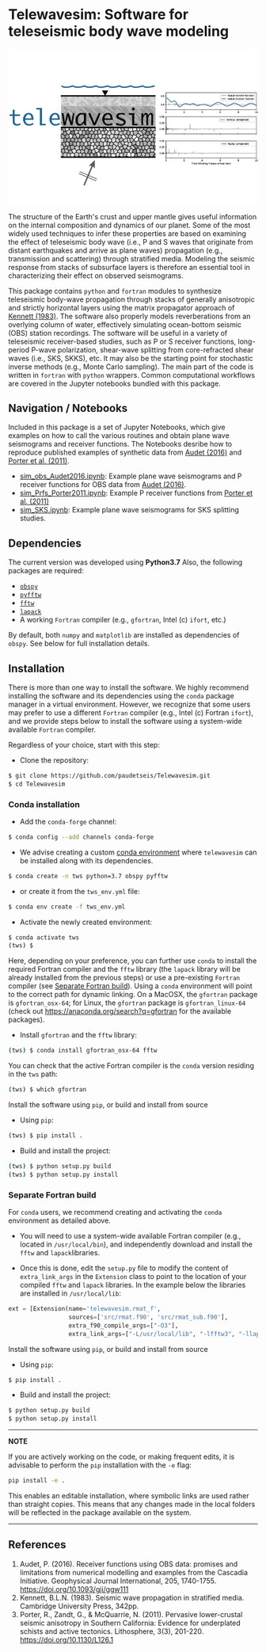 # Telewavesim: Software for teleseismic body wave modeling

![](examples/picture/tws_logo.png)

The structure of the Earth's crust and upper mantle gives useful information on the 
internal composition and dynamics of our planet. Some of the most widely used techniques
to infer these properties are based on examining the effect of teleseismic body wave 
(i.e., P and S waves that originate from distant earthquakes and arrive as plane waves)
propagation (e.g., transmission and scattering) through stratified media. Modeling the 
seismic response from stacks of subsurface layers is therefore an essential tool in 
characterizing their effect on observed seismograms.

This package contains `python` and `fortran` modules to synthesize teleseismic 
body-wave propagation through stacks of generally anisotropic and strictly horizontal 
layers using the matrix propagator approach of [Kennett (1983)](#references). 
The software also properly models reverberations from an overlying column of water, 
effectively simulating ocean-bottom seismic (OBS) station recordings. The software 
will be useful in a variety of teleseismic receiver-based studies, such as P or S 
receiver functions, long-period P-wave polarization, shear-wave splitting from 
core-refracted shear waves (i.e., SKS, SKKS), etc. It may also be the starting point 
for stochastic inverse methods (e.g., Monte Carlo sampling). The main part of the
code is written in `fortran` with `python` wrappers. Common computational 
workflows are covered in the Jupyter notebooks bundled with this package.

## Navigation / Notebooks

Included in this package is a set of Jupyter Notebooks, which give examples on how to call the various routines and obtain plane wave seismograms and receiver functions. The Notebooks desribe how to reproduce published examples of synthetic data from [Audet (2016)](#references) and [Porter et al. (2011)](#references).

- [sim_obs_Audet2016.ipynb](./examples/Notebooks/sim_obs_Audet2016.ipynb): Example plane wave seismograms and P receiver functions for OBS data from [Audet (2016)](#Audet).
- [sim_Prfs_Porter2011.ipynb](./examples/Notebooks/sim_Prfs_Porter2011.ipynb): Example P receiver functions from [Porter et al. (2011)](#Porter)
- [sim_SKS.ipynb](./examples/Notebooks/sim_SKS.ipynb): Example plane wave seismograms for SKS splitting studies.

## Dependencies

The current version was developed using **Python3.7**
Also, the following packages are required:

- [`obspy`](https://github.com/obspy/obspy/wiki)
- [`pyfftw`](https://pyfftw.readthedocs.io/en/latest/)
- [`fftw`](http://www.fftw.org)
- [`lapack`](http://www.netlib.org/lapack)
- A working `Fortran` compiler (e.g., `gfortran`, Intel (c) `ifort`, etc.)

By  default, both `numpy` and `matplotlib` are installed as dependencies of `obspy`. 
See below for full installation details.

## Installation

There is more than one way to install the software. We highly recommend installing 
the software and its dependencies using the `conda` package manager in a virtual environment. 
However, we recognize that some users may prefer to use a different `Fortran` compiler 
(e.g., Intel (c) Fortran `ifort`), and we provide steps below to install the software using 
a system-wide available `Fortran` compiler.

Regardless of your choice, start with this step:

- Clone the repository:
```bash
$ git clone https://github.com/paudetseis/Telewavesim.git
$ cd Telewavesim
```

### Conda installation

- Add the `conda-forge` channel:
```bash
$ conda config --add channels conda-forge
```

- We advise creating a custom 
[conda environment](https://conda.io/docs/user-guide/tasks/manage-environments.html)
where `telewavesim` can be installed along with its dependencies. 

```bash
$ conda create -n tws python=3.7 obspy pyfftw
```
* or create it from the `tws_env.yml` file:
```bash
$ conda env create -f tws_env.yml
```
* Activate the newly created environment:
```bash
$ conda activate tws
(tws) $
```

Here, depending on your preference, you can further use `conda` to install the required Fortran 
compiler and the `fftw` library (the `lapack` library will be already installed from the 
previous steps) or use a pre-existing `Fortran` compiler 
(see [Separate Fortran build](#separatefortranbuild)). Using a `conda` environment 
will point to the correct path for dynamic linking. On a MacOSX, the `gfortran` package is `gfortran_osx-64`; for Linux, the `gfortran` package is `gfortran_linux-64` (check out https://anaconda.org/search?q=gfortran for the available packages).

- Install `gfortran` and the `fftw` library:

```bash
(tws) $ conda install gfortran_osx-64 fftw
```

You can check that the active Fortran compiler is the `conda` version residing in 
the `tws` path:
```bash
(tws) $ which gfortran
```

Install the software using `pip`, or build and install from source

- Using `pip`:
```bash
(tws) $ pip install .
```
- Build and install the project:

```bash
(tws) $ python setup.py build 
(tws) $ python setup.py install
```

### Separate Fortran build

For `conda` users, we recommend creating and activating the `conda` environment as 
detailed above. 

- You will need to use a system-wide available Fortran compiler (e.g., located in 
`/usr/local/bin`), and independently download and install the `fftw` and `lapack`libraries.

- Once this is done, edit the `setup.py` file to modify the content of `extra_link_args` in the `Extension` class to point to the location of your compiled `fftw` and `lapack` libraries. In the example below the libraries are installed in `/usr/local/lib`:

```python
ext = [Extension(name='telewavesim.rmat_f',
                 sources=['src/rmat.f90', 'src/rmat_sub.f90'],
                 extra_f90_compile_args=["-O3"],
                 extra_link_args=["-L/usr/local/lib", "-lfftw3", "-llapack"])]
```

Install the software using `pip`, or build and install from source

- Using `pip`:
```bash
$ pip install .
```
- Build and install the project:

```bash
$ python setup.py build 
$ python setup.py install
```

---
**NOTE**

If you are actively working on the code, or making frequent edits, it is advisable to perform 
the ``pip`` installation with the `-e` flag: 
```bash
pip install -e .
```

This enables an editable installation, where symbolic links are used rather than straight 
copies. This means that any changes made in the local folders will be reflected in the 
package available on the system.

---

## References
1. Audet, P. (2016). Receiver functions using OBS data: promises and limitations from numerical modelling and examples from the Cascadia Initiative. Geophysical Journal International, 205, 1740-1755. https://doi.org/10.1093/gji/ggw111
2. Kennett, B.L.N. (1983). Seismic wave propagation in stratified media. Cambridge University Press, 342pp.
3. Porter, R., Zandt, G., & McQuarrie, N. (2011). Pervasive lower-crustal seismic anisotropy in Southern California: Evidence for underplated schists and active tectonics. Lithosphere, 3(3), 201-220. https://doi.org/10.1130/L126.1
